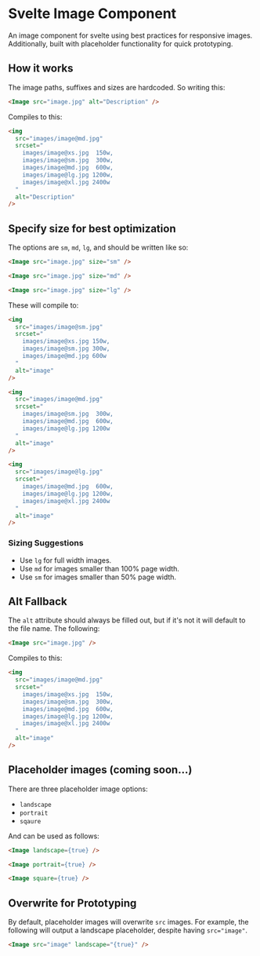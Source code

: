 # Svelte Image Component

An image component for svelte using best practices for responsive images. Additionally, built with placeholder functionality for quick prototyping.

## How it works

The image paths, suffixes and sizes are hardcoded. So writing this:

<!-- prettier-ignore -->
```html
<Image src="image.jpg" alt="Description" />
```

Compiles to this:

```html
<img
  src="images/image@md.jpg"
  srcset="
    images/image@xs.jpg  150w,
    images/image@sm.jpg  300w,
    images/image@md.jpg  600w,
    images/image@lg.jpg 1200w,
    images/image@xl.jpg 2400w
  "
  alt="Description"
/>
```

## Specify size for best optimization

The options are `sm`, `md`, `lg`, and should be written like so:

<!-- prettier-ignore -->
```html
<Image src="image.jpg" size="sm" />

<Image src="image.jpg" size="md" />

<Image src="image.jpg" size="lg" />
```

These will compile to:

```html
<img
  src="images/image@sm.jpg"
  srcset="
    images/image@xs.jpg 150w,
    images/image@sm.jpg 300w,
    images/image@md.jpg 600w
  "
  alt="image"
/>

<img
  src="images/image@md.jpg"
  srcset="
    images/image@sm.jpg  300w,
    images/image@md.jpg  600w,
    images/image@lg.jpg 1200w
  "
  alt="image"
/>

<img
  src="images/image@lg.jpg"
  srcset="
    images/image@md.jpg  600w,
    images/image@lg.jpg 1200w,
    images/image@xl.jpg 2400w
  "
  alt="image"
/>
```

### Sizing Suggestions

- Use `lg` for full width images.
- Use `md` for images smaller than 100% page width.
- Use `sm` for images smaller than 50% page width.

## Alt Fallback

The `alt` attribute should always be filled out, but if it's not it will default to the file name. The following:

<!-- prettier-ignore -->
```html
<Image src="image.jpg" />
```

Compiles to this:

```html
<img
  src="images/image@md.jpg"
  srcset="
    images/image@xs.jpg  150w,
    images/image@sm.jpg  300w,
    images/image@md.jpg  600w,
    images/image@lg.jpg 1200w,
    images/image@xl.jpg 2400w
  "
  alt="image"
/>
```

## Placeholder images (coming soon...)

There are three placeholder image options:

- `landscape`
- `portrait`
- `sqaure`

And can be used as follows:

<!-- prettier-ignore -->
```html
<Image landscape={true} />

<Image portrait={true} />

<Image square={true} />
```

## Overwrite for Prototyping

By default, placeholder images will overwrite `src` images. For example, the following will output a landscape placeholder, despite having `src="image"`.

<!-- prettier-ignore -->
```html
<Image src="image" landscape="{true}" />
```
